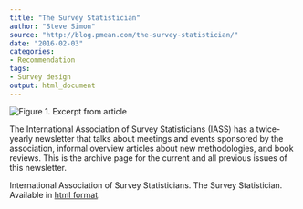 ```yaml
---
title: "The Survey Statistician"
author: "Steve Simon"
source: "http://blog.pmean.com/the-survey-statistician/"
date: "2016-02-03"
categories:
- Recommendation
tags:
- Survey design
output: html_document
---
```


![Figure 1. Excerpt from article](http://www.pmean.com/new-images/16/the-survey-statistician01.png)

<div class="notes">

The International Association of Survey Statisticians (IASS) has a twice-yearly newsletter that talks about meetings and events sponsored by the association, informal overview articles about new methodologies, and book reviews. This is the archive page for the current and all previous issues of this newsletter.

International Association of Survey Statisticians. The Survey Statistician. Available in [html format][iass1].

[iass1]: http://isi-iass.org/home/services/the-survey-statistician/

</div>
